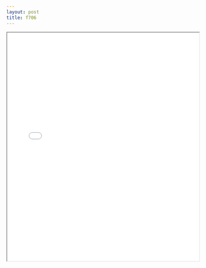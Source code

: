 ```yaml
---
layout: post
title: f706
---
```


<div class="pdf-container">
<iframe src="ea/assets/pdfs/f706.pdf" height="600" width="100%" allowFullScreen="true"></iframe>
</div>

